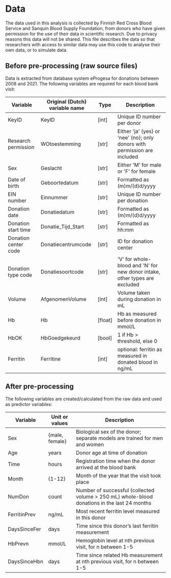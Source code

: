 # Data

The data used in this analysis is collected by Finnish Red Cross Blood Service and Sanquin Blood Supply Foundation, from donors who have given permission for the use of their data in scientific research. Due to privacy reasons this data will not be shared. This file describes the data so that researchers with access to similar data may use this code to analyse their own data, or to simulate data.

## Before pre-processing (raw source files)

Data is extracted from database system eProgesa for donations between 2008 and 2021. The following variables are required for each blood bank visit:

Variable             | Original (Dutch) variable name | Type    | Description
---------------------|--------------------------------|---------|---------------------------------------------------------------------------
KeyID                | KeyID                          | [int]   | Unique ID number per donor
Research permission  | WOtoestemming                  | [str]   | Either 'ja' (yes) or 'nee' (no); only donors with permission are included
Sex                  | Geslacht                       | [str]   | Either 'M' for male or 'F' for female
Date of birth        | Geboortedatum                  | [str]   | Formatted as (m)m/(d)d/yyyy
EIN number           | Einnummer                      | [str]   | Unique ID number per donation
Donation date        | Donatiedatum                   | [str]   | Formatted as (m)m/(d)d/yyyy
Donation start time  | Donatie_Tijd_Start             | [str]   | Formatted as hh:mm
Donation center code | Donatiecentrumcode             | [str]   | ID for donation center
Donation type code   | Donatiesoortcode               | [str]   | 'V' for whole-blood and 'N' for new donor intake, other types are excluded
Volume               | AfgenomenVolume                | [int]   | Volume taken during donation in mL
Hb                   | Hb                             | [float] | Hb as measured before donation in mmol/L
HbOK                 | HbGoedgekeurd                  | [bool]  | 1 if Hb > threshold, else 0
Ferritin             | Ferritine                      | [int]   | optional: ferritin as measured in donated blood in ng/mL

## After pre-processing

The following variables are created/calculated from the raw data and used as predictor variables:

Variable	 | Unit or values |	Description
-------------|----------------|----------------------------------------------------------------------------------------------
Sex	         | {male, female} |	Biological sex of the donor; separate models are trained for men and women
Age          | years          |	Donor age at time of donation
Time         | hours          |	Registration time when the donor arrived at the blood bank
Month        | {1-12}         |	Month of the year that the visit took place
NumDon       | count          |	Number of successful (collected volume > 250 mL) whole-blood donations in the last 24 months
FerritinPrev | ng/mL          |	Most recent ferritin level measured in this donor
DaysSinceFer | days           |	Time since this donor’s last ferritin measurement
HbPrevn      | mmol/L         |	Hemoglobin level at nth previous visit, for n between 1-5
DaysSinceHbn | days	          | Time since related Hb measurement at nth previous visit, for n between 1-5